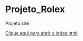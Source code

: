 # Projeto_Rolex
 Projeto site 

 <a href="danielbarbosa9777.github.io/Projeto_Rolex/index.php">Clique aqui para abrir o index.html</a>
